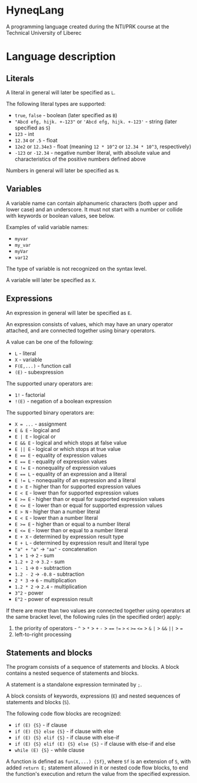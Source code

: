 # HyneqLang
A programming language created during the NTI/PRK course at the Technical University of Liberec

# Language description

## Literals
A literal in general will later be specified as `L`.

The following literal types are supported:
  - `true`, `false` - boolean (later specified as `B`)
  - `"Abcd efg, hijk. +-123"` or `'Abcd efg, hijk. +-123'` - string (later specified as `S`)
  - `123` - int
  - `12.34` or `.5` - float
  - `12e2` or `12.34e3` - float (meaning `12 * 10^2` or `12.34 * 10^3`, respectively)
  - `-123` or `-12.34` - negative number literal, with absolute value and characteristics of the positive numbers defined above

Numbers in general will later be specified as `N`.

## Variables
A variable name can contain alphanumeric characters (both upper and lower case) and an underscore. It must not start with a number or collide with keywords or boolean values, see below.

Examples of valid variable names:
  - `myvar`
  - `my_var`
  - `myVar`
  - `var12`

The type of variable is not recognized on the syntax level.

A variable will later be specified as `X`.

## Expressions
An expression in general will later be specified as `E`.

An expression consists of values, which may have an unary operator attached, and are connected together using binary operators.

A value can be one of the following:
  - `L` - literal
  - `X` - variable
  - `F(E,...)` - function call
  - `(E)` - subexpression

The supported unary operators are:
  - `1!` - factorial
  - `!(E)` - negation of a boolean expression

The supported binary operators are:
  - `X = ...` - assignment
  - `E & E` - logical and
  - `E | E` - logical or
  - `E && E` - logical and which stops at false value
  - `E || E` - logical or which stops at true value
  - `E == E` - equality of expression values
  - `E == E` - equality of expression values
  - `E != E` - nonequality of expression values
  - `E == L` - equality of an expression and a literal
  - `E != L` - nonequality of an expression and a literal
  - `E > E` - higher than for supported expression values
  - `E < E` - lower than for supported expression values
  - `E >= E` - higher than or equal for supported expression values
  - `E <= E` - lower than or equal for supported expression values
  - `E > N` - higher than a number literal
  - `E < E` - lower than a number literal
  - `E >= E` - higher than or equal to a number literal
  - `E <= E` - lower than or equal to a number literal
  - `E + X` - determined by expression result type
  - `E + L` - determined by expression result and literal type
  - `"a" + "a"` -> `"aa"` - concatenation
  - `1 + 1` -> `2` - sum
  - `1.2 + 2` -> `3.2` - sum
  - `1 - 1` -> `0` - subtraction
  - `1.2 - 2` -> `-0.8` - subtraction
  - `2 * 3` -> `6` - multiplication
  - `1.2 * 2` -> `2.4` - multiplication
  - `3^2` - power
  - `E^2` - power of expression result

If there are more than two values are connected together using operators at the same bracket level, the following rules (in the specified order) apply:
  1. the priority of operators - `^` > `*` > `+` `-` > `==` `!=` `>` `<` `>=` `<=` > `&` `|` > `&&` `||` > `=`
  2. left-to-right processing

## Statements and blocks
The program consists of a sequence of statements and blocks. A block contains a nested sequence of statements and blocks.

A statement is a standalone expression terminated by `;`.

A block consists of keywords, expressions (`E`) and nested sequences of statements and blocks (`S`).

The following code flow blocks are recognized:
  - `if (E) {S}` - if clause
  - `if (E) {S} else {S}` - if clause with else
  - `if (E) {S} elif {S}` - if clause with else-if
  - `if (E) {S} elif (E) {S} else {S}` - if clause with else-if and else
  - `while (E) {S}` - while clause

A function is defined as `fun(X,...) {Sf}`, where `Sf` is an extension of `S`, with added `return E;` statement allowed in it or nested code flow blocks, to end the function's execution and return the value from the specified expression.
